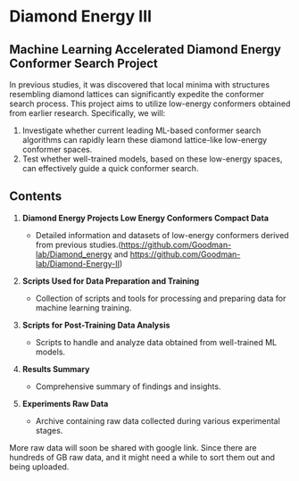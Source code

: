 
# Diamond Energy III

## Machine Learning Accelerated Diamond Energy Conformer Search Project

In previous studies, it was discovered that local minima with structures resembling diamond lattices can significantly expedite the conformer search process. This project aims to utilize low-energy conformers obtained from earlier research. Specifically, we will:
1. Investigate whether current leading ML-based conformer search algorithms can rapidly learn these diamond lattice-like low-energy conformer spaces.
2. Test whether well-trained models, based on these low-energy spaces, can effectively guide a quick conformer search.

## Contents

1. **Diamond Energy Projects Low Energy Conformers Compact Data**
    - Detailed information and datasets of low-energy conformers derived from previous studies.(https://github.com/Goodman-lab/Diamond_energy and https://github.com/Goodman-lab/Diamond-Energy-II)

2. **Scripts Used for Data Preparation and Training**
    - Collection of scripts and tools for processing and preparing data for machine learning training.

3. **Scripts for Post-Training Data Analysis**
    - Scripts to handle and analyze data obtained from well-trained ML models.

4. **Results Summary**
    - Comprehensive summary of findings and insights.

5. **Experiments Raw Data**
    - Archive containing raw data collected during various experimental stages.



More raw data will soon be shared with google link. Since there are hundreds of GB raw data, and it might need a while to sort them out and being uploaded.

